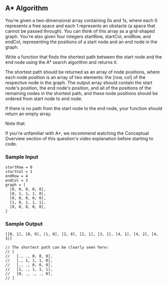 
## A* Algorithm

You're given a two-dimensional array containing 0s and
1s, where each 0 represents a free space and each
1 represents an obstacle (a space that cannot be passed through).
You can think of this array as a grid-shaped graph. You're also given four
integers startRow, startCol, endRow,
and endCol, representing the positions of a start node and an end
node in the graph.

Write a function that finds the shortest path between the start node and the
end node using the A* search algorithm and returns it.

The shortest path should be returned as an array of node positions, where each
node position is an array of two elements: the [row, col] of the
respective node in the graph. The output array should contain the start node's
position, the end node's position, and all of the positions of the remaining
nodes in the shortest path, and these node positions should be ordered from
start node to end node.

If there is no path from the start node to the end node, your function should
return an empty array.

Note that:

If you're unfamiliar with A*, we recommend watching the Conceptual Overview
section of this question's video explanation before starting to code.

### Sample Input
```
startRow = 0
startCol = 1
endRow = 4
endCol = 3
graph = [
  [0, 0, 0, 0, 0],
  [0, 1, 1, 1, 0],
  [0, 0, 0, 0, 0],
  [1, 0, 1, 1, 1],
  [0, 0, 0, 0, 0],
]
```

### Sample Output
```
[[0, 1], [0, 0], [1, 0], [2, 0], [2, 1], [3, 1], [4, 1], [4, 2], [4, 3]]

// The shortest path can be clearly seen here:
// [
//   [., ., 0, 0, 0],
//   [., 1, 1, 1, 0],
//   [., ., 0, 0, 0],
//   [1, ., 1, 1, 1],
//   [0, ., ., ., 0],
// ]
```
